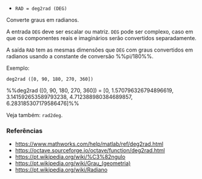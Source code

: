 - `RAD = deg2rad (DEG)`

Converte graus em radianos.

A entrada `DEG` deve ser escalar ou matriz. `DEG` pode ser complexo, caso em
que os componentes reais e imaginários serão convertidos separadamente.

A saída `RAD` tem as mesmas dimensões que `DEG` com graus convertidos em
radianos usando a constante de conversão %%pi/180%%.

Exemplo:

`deg2rad ([0, 90, 180, 270, 360])`

%%deg2rad ([0, 90, 180, 270, 360]) = [0, 1.570796326794896619,
3.141592653589793238, 4.712388980384689857, 6.283185307179586476]%%

Veja também: `rad2deg`.

### Referências

- https://www.mathworks.com/help/matlab/ref/deg2rad.html
- https://octave.sourceforge.io/octave/function/deg2rad.html
- https://pt.wikipedia.org/wiki/%C3%82ngulo
- https://pt.wikipedia.org/wiki/Grau_(geometria)
- https://pt.wikipedia.org/wiki/Radiano
